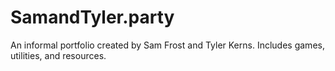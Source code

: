# SamandTyler.party
 An informal portfolio created by Sam Frost and Tyler Kerns. Includes games, utilities, and resources.
